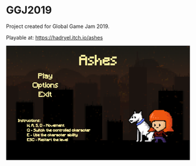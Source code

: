 # GGJ2019

Project created for Global Game Jam 2019.

Playable at: https://hadryel.itch.io/ashes

![alt text](https://github.com/hadryel/GGJ2019/blob/master/AshesMenu.png)
